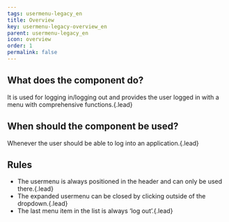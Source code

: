 ```yaml
---
tags: usermenu-legacy_en
title: Overview
key: usermenu-legacy-overview_en
parent: usermenu-legacy_en
icon: overview
order: 1
permalink: false  
---
```


## What does the component do?
It is used for logging in/logging out and provides the user logged in with a menu with comprehensive functions.{.lead}

## When should the component be used?
Whenever the user should be able to log into an application.{.lead}

## Rules
* The usermenu is always positioned in the header and can only be used there.{.lead}
* The expanded usermenu can be closed by clicking outside of the dropdown.{.lead}
* The last menu item in the list is always ‘log out’.{.lead}